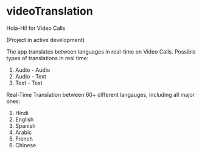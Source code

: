 # videoTranslation
Hola-Hi! for Video Calls

(Project in active development)

The app translates between languages in real-time on Video Calls. 
Possible types of translations in real time:
1) Audio - Audio
2) Audio - Text
3) Text - Text

Real-Time Translation between 60+ different langauges, including all major ones:
1) Hindi
2) English
3) Spanish
4) Arabic
5) French
6) Chinese
